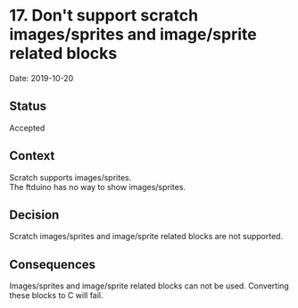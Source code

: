 # 17. Don't support scratch images/sprites and image/sprite related blocks

Date: 2019-10-20

## Status

Accepted

## Context

Scratch supports images/sprites.  
The ftduino has no way to show images/sprites.

## Decision

Scratch images/sprites and image/sprite related blocks are not supported.  

## Consequences

Images/sprites and image/sprite related blocks can not be used. Converting these blocks to C will fail.
